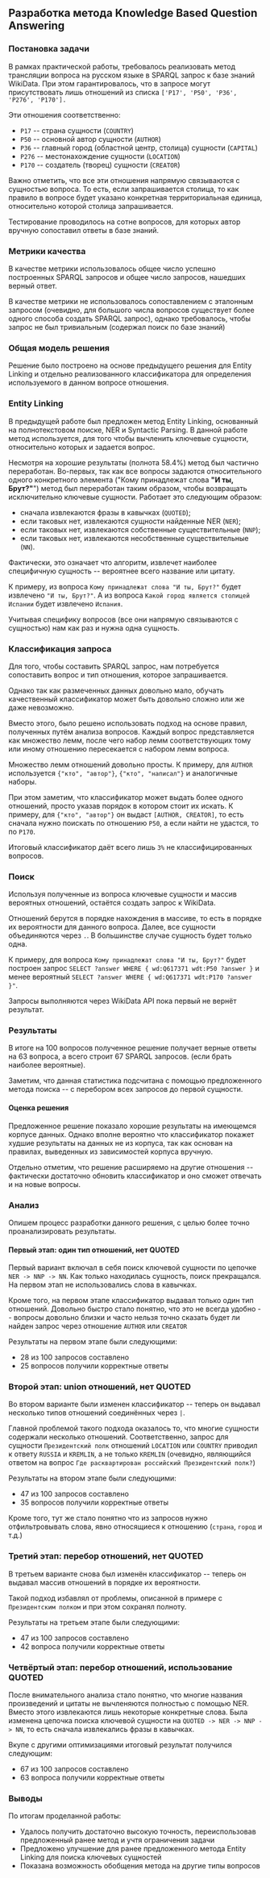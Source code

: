 ## Разработка метода Knowledge Based Question Answering

### Постановка задачи

В рамках практической работы, требовалось реализовать метод трансляции вопроса на русском языке в SPARQL запрос
к базе знаний WikiData. При этом гарантировалось, что в запросе могут присутствовать лишь отношений из списка
`['P17', 'P50', 'P36', 'P276', 'P170'].`

Эти отношения соответственно:
* `P17` -- страна сущности (`COUNTRY`)
* `P50` -- основной автор сущности (`AUTHOR`)
* `P36` -- главный город (областной центр, столица) сущности (`CAPITAL`)
* `P276` -- местонахождение сущности (`LOCATION`)
* `P170` -- создатель (творец) сущности (`CREATOR`)

Важно отметить, что все эти отношения напрямую связываются с сущностью вопроса. То есть, если запрашивается
столица, то как правило в вопросе будет указано конкретная территориальная единица, относительно которой столица
запрашивается.

Тестирование проводилось на сотне вопросов, для которых автор вручную сопоставил ответы в базе знаний.

### Метрики качества

В качестве метрики использовалось общее число успешно построенных SPARQL запросов и общее число запросов, нашедших
верный ответ. 

В качестве метрики не использовалось сопоставлением с эталонным запросом (очевидно, для большого числа вопросов существует
более одного способа создать SPARQL запрос), однако требовалось, чтобы запрос не был тривиальным (содержал поиск по базе знаний)


### Общая модель решения

Решение было построено на основе предыдущего решения для Entity Linking и отдельно реализованного классификатора для
определения используемого в данном вопросе отношения.

### Entity Linking

В предыдущей работе был предложен метод Entity Linking, основанный на полнотекстовом поиске, NER и Syntactic Parsing. 
В данной работе метод используется, для того чтобы вычленить ключевые сущности, относительно которых и задается вопрос.

Несмотря на хорошие результаты (полнота 58.4%) метод был частично переработан. Во-первых, так как все вопросы задаются
относительного одного конкретного элемента ("Кому принадлежат слова **"И ты, Брут?"**") метод был переработан таким 
образом, чтобы возвращать исключительно ключевые сущности. Работает это следующим образом:
* сначала извлекаются фразы в кавычках (`QUOTED`);
* если таковых нет, извлекаются сущности найденные NER (`NER`);
* если таковых нет, извлекаются собственные существительные (`NNP`);
* если таковых нет, извлекаются несобственные существительные (`NN`).

Фактически, это означает что алгоритм, извлечет наиболее специфичную сущность -- вероятнее всего название или цитату.

К примеру, из вопроса `Кому принадлежат слова "И ты, Брут?"` будет извлечено `"И ты, Брут?"`. А из вопроса `Какой город
является столицей Испании` будет извлечено `Испания`.
 
Учитывая специфику вопросов (все они напрямую связываются с сущностью) нам как раз и нужна одна сущность.

### Классификация запроса

Для того, чтобы составить SPARQL запрос, нам потребуется сопоставить вопрос и тип отношения, которое запрашивается.

Однако так как размеченных данных довольно мало, обучать качественный классификатор может быть довольно сложно или же
даже невозможно. 

Вместо этого, было решено использовать подход на основе правил, полученных путём анализа вопросов. Каждый вопрос
представляется как множество лемм, после чего набор лемм соответствующих тому или иному отношению пересекается с
набором лемм вопроса.

Множество лемм отношений довольно просты. К примеру, для `AUTHOR` используется `{"кто", "автор"}`, 
`{"кто", "написал"}` и аналогичные наборы.

При этом заметим, что классификатор может выдать более одного отношений, просто указав порядок в котором стоит их искать.
К примеру, для `{"кто", "автор"}` он выдаст `[AUTHOR, CREATOR]`, то есть сначала нужно поискать по отношению `P50`, а
если найти не удастся, то по `P170`.

Итоговый классификатор даёт всего лишь `3%` не классифицированных вопросов. 

### Поиск

Используя полученные из вопроса ключевые сущности и массив вероятных отношений, остаётся создать запрос к WikiData.

Отношений берутся в порядке нахождения в массиве, то есть в порядке их вероятности для данного вопроса. Далее,
все сущности объединяются через `.`. В большинстве случае сущность будет только одна.

К примеру, для вопроса `Кому принадлежат слова "И ты, Брут?"` будет построен запрос
`SELECT ?answer WHERE { wd:Q617371 wdt:P50 ?answer }` и менее вероятный
`SELECT ?answer WHERE { wd:Q617371 wdt:P170 ?answer }"`.

Запросы выполняются через WikiData API пока первый не вернёт результат.

### Результаты
В итоге на 100 вопросов полученное решение получает верные ответы на 63 вопроса, а всего строит 67 SPARQL запросов.
(если брать наиболее вероятные).

Заметим, что данная статистика подсчитана с помощью предложенного метода поиска -- с перебором всех запросов до 
первой сущности.

#### Оценка решения

Предложенное решение показало хорошие результаты на имеющемся корпусе данных. Однако вполне вероятно
что классификатор покажет худшие результаты на данных не из корпуса, так как основан на правилах, выведенных
из зависимостей корпуса вручную.

Отдельно отметим, что решение расширяемо на другие отношения -- фактически достаточно обновить классификатор и оно
сможет отвечать и на новые вопросы. 

### Анализ

Опишем процесс разработки данного решения, с целью более точно проанализировать результаты.

#### Первый этап: один тип отношений, нет QUOTED

Первый вариант включал в себя поиск ключевой сущности по цепочке `NER -> NNP -> NN`. Как только находилась сущность,
поиск прекращался. На первом этап не использовались слова в кавычках.

Кроме того, на первом этапе классификатор выдавал только один тип отношений. Довольно быстро стало понятно, что
это не всегда удобно -- вопросы довольно близки и часто нельзя точно сказать будет ли найден запрос
через отношение `AUTHOR` или `CREATOR`

Результаты на первом этапе были следующими:
* 28 из 100 запросов составлено
* 25 вопросов получили корректные ответы

### Второй этап: union отношений, нет QUOTED

Во втором варианте были изменен классификатор -- теперь он выдавал несколько типов отношений соединённых через `|`. 

Главной проблемой такого подхода оказалось то, что многие сущности содержали несколько отношений. Соответственно,
запрос для сущности `Президентский полк` отношений `LOCATION` или `COUNTRY` приводил к ответу `RUSSIA` и `KREMLIN`, а
не только `KREMLIN` (очевидно, являющийся ответом на вопрос `Где расквартирован российский Президентский полк?`)

Результаты на втором этапе были следующими:
* 47 из 100 запросов составлено
* 35 вопросов получили корректные ответы

Кроме того, тут же стало понятно что из запросов нужно отфильтровывать слова, явно относящиеся к отношению (`страна`,
`город` и т.д.)

### Третий этап: перебор отношений, нет QUOTED

В третьем варианте снова был изменён классификатор -- теперь он выдавал массив отношений в порядке их вероятности.

Такой подход избавлял от проблемы, описанной в примере с `Президентским полком` и при этом сохранял полноту.

Результаты на третьем этапе были следующими:
* 47 из 100 запросов составлено
* 42 вопроса получили корректные ответы

### Четвёртый этап: перебор отношений, использование QUOTED

После внимательного анализа стало понятно, что многие названия произведений и цитаты не вычленяются полностью с помощью
NER. Вместо этого извлекаются лишь некоторые конкретные слова. Была изменена цепочка поиска ключевой сущности на
`QUOTED -> NER -> NNP -> NN`, то есть сначала извлекались фразы в кавычках.

Вкупе с другими оптимизациями итоговый результат получился следующим:
* 67 из 100 запросов составлено
* 63 вопроса получили корректные ответы

### Выводы

По итогам проделанной работы:

* Удалось получить достаточно высокую точность, переиспользовав предложенный ранее метод и учтя ограничения задачи
* Предложено улучшение для ранее предложенного метода Entity Linking для поиска ключевых сущностей
* Показана возможность обобщения метода на другие типы вопросов
